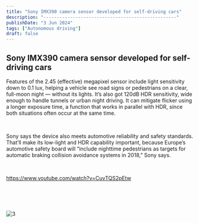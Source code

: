 ```yaml
---
title: "Sony IMX390 camera sensor developed for self-driving cars"
description: "--------------------------------------------------"
publishDate: "3 Jun 2024"
tags: ["Autonomous driving"]
draft: false
---
```


## Sony IMX390 camera sensor developed for self-driving cars

Features of the 2.45 (effective) megapixel sensor include light sensitivity down to 0.1 lux, helping a vehicle see road signs or pedestrians on a clear, full-moon night — without its lights. It’s also got 120dB HDR sensitivity, wide enough to handle tunnels or urban night driving. It can mitigate flicker using a longer exposure time, a function that works in parallel with HDR, since both situations often occur at the same time.  

<br>

Sony says the device also meets automotive reliability and safety standards. That’ll make its low-light and HDR capability important, because Europe’s automotive safety board will “include nighttime pedestrians as targets for automatic braking collision avoidance systems in 2018,” Sony says.

<br>

https://www.youtube.com/watch?v=CuvTQS2pEtw

<br>
<br>
<br>


![3](@/assets/3.jpeg)
